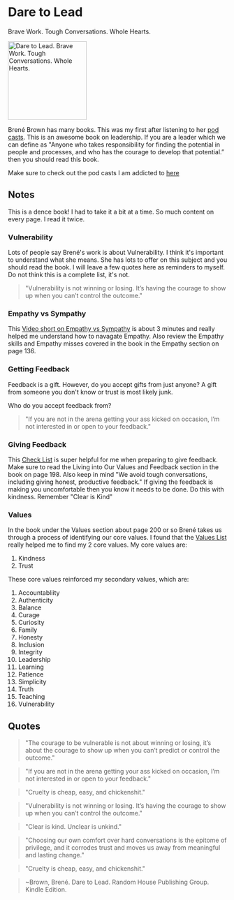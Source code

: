 # Dare to Lead

Brave Work. Tough Conversations. Whole Hearts.

<a href="https://brenebrown.com/book/dare-to-lead/">
<img src="https://brenebrown.com/wp-content/uploads/2021/09/BB_DareToLead-1-733x1024.png" alt="Dare to Lead. Brave Work. Tough Conversations. Whole Hearts." style="height:180px;1px solid black"/>
</a>

Brené Brown has many books.  This was my first after listening to her [pod casts](../listen/berne_brown.md).  This is an awesome book on leadership.  If you are a leader which we can define as "Anyone who takes responsibility for finding the potential in people and processes, and who has the courage to develop that potential.” then you should read this book.

Make sure to check out the pod casts I am addicted to [here](../listen/berne_brown.md)

## Notes

This is a dence book!  I had to take it a bit at a time.  So much content on every page.  I read it twice.

### Vulnerability

Lots of people say Brené's work is about Vulnerability.  I think it's important to understand what she means. She has lots to offer on this subject and you should read the book.  I will leave a few quotes here as reminders to myself.  Do not think this is a complete list, it's not.

> "Vulnerability is not winning or losing. It’s having the courage to show up when you can’t control the outcome."

### Empathy vs Sympathy

This [Video short on Empathy vs Sympathy](https://brenebrown.com/videos/rsa-short-empathy/) is about 3 minutes and really helped me understand how to navagate Empathy.  Also review the Empathy skills and Empathy misses covered in the book in the Empathy section on page 136.

### Getting Feedback

Feedback is a gift.  However, do you accept gifts from just anyone?  A gift from someone you don't know or trust is most likely junk.

Who do you accept feedback from?

> "If you are not in the arena getting your ass kicked on occasion, I’m not interested in or open to your feedback."


### Giving Feedback

This [Check List](https://brenebrown.com/resources/the-engaged-feedback-checklist/) is super helpful for me when preparing to give feedback.  Make sure to read the Living into Our Values and Feedback section in the book on page 198.
Also keep in mind "We avoid tough conversations, including giving honest, productive feedback."   If giving the feedback is making you uncomfortable then
you know it needs to be done.   Do this with kindness. Remember "Clear is Kind"

### Values

In the book under the Values section about page 200 or so Brené takes us through a process of identifying our core values.  I found that the [Values List](https://brenebrown.com/resources/dare-to-lead-list-of-values/) really helped me to find my 2 core values.  My core values are:

1. Kindness
2. Trust

These core values reinforced my secondary values, which are:

1. Accountabliity
2. Authenticity
3. Balance
4. Curage
5. Curiosity
6. Family
7. Honesty
8. Inclusion
9. Integrity
10. Leadership
11. Learning
12. Patience
13. Simplicity
14. Truth
15. Teaching
16. Vulnerability


## Quotes

> "The courage to be vulnerable is not about winning or losing, it’s about the courage to show up when you can’t predict or control the outcome."

> "If you are not in the arena getting your ass kicked on occasion, I’m not interested in or open to your feedback."

> "Cruelty is cheap, easy, and chickenshit."

> "Vulnerability is not winning or losing. It’s having the courage to show up when you can’t control the outcome."

> "Clear is kind. Unclear is unkind."

> "Choosing our own comfort over hard conversations is the epitome of privilege, and it corrodes trust and moves us away from meaningful and lasting change."

> "Cruelty is cheap, easy, and chickenshit."



> ~Brown, Brené. Dare to Lead. Random House Publishing Group. Kindle Edition. 
